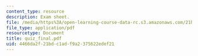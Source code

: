 ```yaml
---
content_type: resource
description: Exam sheet.
file: /media/https%3A/open-learning-course-data-rc.s3.amazonaws.com/21h-601-islam-the-middle-east-and-the-west-fall-2006/4466da2f21bdc1adf9a2375622edef21_quiz_final.pdf
file_type: application/pdf
resourcetype: Document
title: quiz_final.pdf
uid: 4466da2f-21bd-c1ad-f9a2-375622edef21
---
```

